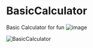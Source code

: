 # BasicCalculator
Basic Calculator for fun
![image](https://github.com/ausioz/BasicCalculator/assets/25804478/d5b42328-6af6-440f-8c44-092b7903ee8a)

![BasicCalculator](https://github.com/ausioz/BasicCalculator/assets/25804478/4a40a445-8cfe-4f7a-b0f4-4255bbf7733b)
